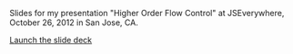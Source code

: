 Slides for my presentation "Higher Order Flow Control" at JSEverywhere, October 26, 2012 in San Jose, CA.

[Launch the slide deck](http://jden.us/jseverywhere)